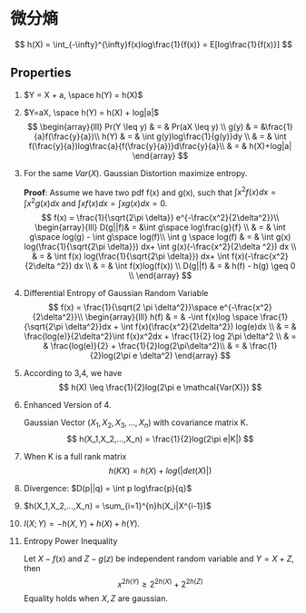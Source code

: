 # 微分熵

$$
h(X) = \int_{-\infty}^{\infty}f(x)log\frac{1}{f(x)} = E[log\frac{1}{f(x)}]
$$

## Properties

1. $Y = X + a, \space h(Y) = h(X)$

2. $Y=aX, \space h(Y) = h(X) + log|a|$
   $$
   \begin{array}{lll}
   	Pr(Y \leq y) & = & Pr(aX \leq y) \\
   	g(y) &  =  &\frac{1}{a}f(\frac{y}{a})\\
   	h(Y) & = & \int g(y)log\frac{1}{g(y)}dy \\
   	 & = & \int f(\frac{y}{a})log\frac{a}{f(\frac{y}{a})}d\frac{y}{a}\\
   	 & = & h(X)+log|a|
   \end{array}
   $$

3. For the same $Var(X)$. Gaussian Distortion maximize entropy.

   **Proof**: Assume we have two pdf f(x) and g(x), such that $\int x^2f(x)dx = \int x^2g(x)dx$ and $\int xf(x)dx = \int x g(x)dx = 0$.
   $$
   f(x) = \frac{1}{\sqrt{2\pi \delta}} e^{-\frac{x^2}{2\delta^2}}\\
   \begin{array}{lll}
   	D(g||f)& = &\int g\space log\frac{g}{f} \\
   	 & = & \int g\space log(g) - \int g\space log(f)\\
   	 \int g \space log(f) & = & \int g(x) log(\frac{1}{\sqrt{2\pi \delta}}) dx+ \int g(x)(-\frac{x^2}{2\delta ^2}) dx \\
   	 & = & \int f(x) log(\frac{1}{\sqrt{2\pi \delta}}) dx+ \int f(x)(-\frac{x^2}{2\delta ^2}) dx \\
   	 & = & \int f(x)log(f(x)) \\
   	D(g||f) & = &  h(f) - h(g) \geq 0 \\
   \end{array}
   $$
   
4. Differential Entropy of Gaussian Random Variable
   $$
   f(x) = \frac{1}{\sqrt{2 \pi \delta^2}}\space e^{-\frac{x^2}{2\delta^2}}\\
   	\begin{array}{lll}
   		h(f) & = & -\int f(x)log \space \frac{1}{\sqrt{2\pi \delta^2}}dx + \int f(x)(\frac{x^2}{2\delta^2}) log(e)dx \\
   		& = & \frac{log(e)}{2\delta^2}\int f(x)x^2dx + \frac{1}{2} log 2\pi \delta^2 \\
   		& = & \frac{log(e)}{2} + \frac{1}{2}log(2\pi\delta^2)\\
   		& = & \frac{1}{2}log(2\pi e \delta^2)
   	\end{array}
   $$
   
5. According to 3,4, we have 
   $$
   h(X) \leq \frac{1}{2}log(2\pi e \mathcal{Var(X)})
   $$

6. Enhanced Version of 4.

   Gaussian Vector $(X_1, X_2, X_3,...,X_n)$ with covariance matrix K. 
   $$
   h(X_1,X_2,...,X_n) = \frac{1}{2}log(2\pi e|K|)
   $$
   
7. When K is a full rank matrix
   $$
   h(KX) = h(X) + log(|det(X)|)
   $$

8. Divergence: $D(p||q) = \int p log\frac{p}{q}$

9. $h(X_1,X_2,...,X_n) = \sum_{i=1}^{n}h(X_i|X^{i-1})$

10. $I(X;Y) = -h(X,Y) + h(X) + h(Y)$.

11. Entropy Power Inequality 

    Let $X-f(x)$ and $Z - g(z)$ be independent random variable and $Y = X + Z$, then 
    $$
    x^{2h(Y)} \geq 2^{2h(X)} + 2^{2h(Z)}
    $$
    Equality holds when $X,Z$ are gaussian.